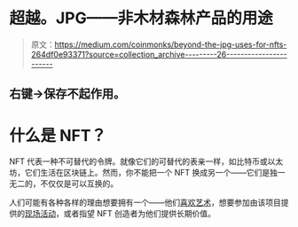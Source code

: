 # 超越。JPG——非木材森林产品的用途

> 原文：<https://medium.com/coinmonks/beyond-the-jpg-uses-for-nfts-264df0e93371?source=collection_archive---------26----------------------->

## 右键→保存不起作用。

# 什么是 NFT？

NFT 代表一种不可替代的令牌。就像它们的可替代的表亲一样，如比特币或以太坊，它们生活在区块链上。然而，你不能把一个 NFT 换成另一个——它们是独一无二的，不仅仅是可以互换的。

人们可能有各种各样的理由想要拥有一个——他们[喜欢艺术](https://opensea.io/collection/galaktic-gang)，想要参加由该项目提供的[现场活动](https://veecon.co)，或者指望 NFT 创造者为他们提供长期价值。